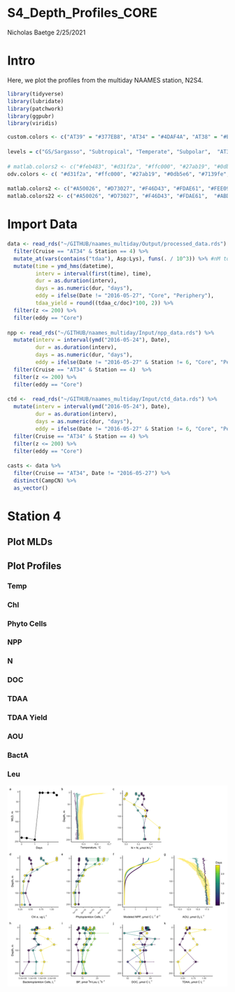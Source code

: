 S4\_Depth\_Profiles\_CORE
================
Nicholas Baetge
2/25/2021

# Intro

Here, we plot the profiles from the multiday NAAMES station, N2S4.

``` r
library(tidyverse) 
library(lubridate)
library(patchwork)
library(ggpubr)
library(viridis)
```

``` r
custom.colors <- c("AT39" = "#377EB8", "AT34" = "#4DAF4A", "AT38" = "#E41A1C", "AT32" = "#FF7F00", "Temperate" = "#A6CEE3", "Subpolar" = "#377EB8", "Subtropical" = "#FB9A99", "GS/Sargasso" = "#E41A1C", "Early Spring" = "#377EB8", "Late Spring" = "#4DAF4A","Early Autumn" = "#E41A1C", "Late Autumn" = "#FF7F00")

levels = c("GS/Sargasso", "Subtropical", "Temperate", "Subpolar",  "AT39-6", "AT34", "AT38", "AT32","South", "North", "Early Spring", "Late Spring","Early Autumn",  "Late Autumn")

# matlab.colors2 <- c("#feb483", "#d31f2a", "#ffc000", "#27ab19", "#0db5e6", "#7139fe", "#d16cfa")
odv.colors <- c( "#d31f2a", "#ffc000", "#27ab19", "#0db5e6", "#7139fe", "#d16cfa")

matlab.colors2 <- c("#A50026", "#D73027", "#F46D43", "#FDAE61", "#FEE090", "#FFFFBF", "#E0F3F8", "#ABD9E9", "#74ADD1", "#4575B4", "#313695")
matlab.colors22 <- c("#A50026", "#D73027", "#F46D43", "#FDAE61",  "#ABD9E9", "#74ADD1", "#4575B4", "#313695")
```

# Import Data

``` r
data <- read_rds("~/GITHUB/naames_multiday/Output/processed_data.rds") %>% 
  filter(Cruise == "AT34" & Station == 4) %>% 
  mutate_at(vars(contains("tdaa"), Asp:Lys), funs(. / 10^3)) %>% #nM to mmol/m3
  mutate(time = ymd_hms(datetime),
         interv = interval(first(time), time),
         dur = as.duration(interv),
         days = as.numeric(dur, "days"),
         eddy = ifelse(Date != "2016-05-27", "Core", "Periphery"),
         tdaa_yield = round((tdaa_c/doc)*100, 2)) %>% 
  filter(z <= 200) %>% 
  filter(eddy == "Core")

npp <- read_rds("~/GITHUB/naames_multiday/Input/npp_data.rds") %>% 
  mutate(interv = interval(ymd("2016-05-24"), Date),
         dur = as.duration(interv),
         days = as.numeric(dur, "days"),
         eddy = ifelse(Date != "2016-05-27" & Station != 6, "Core", "Periphery")) %>% 
  filter(Cruise == "AT34" & Station == 4)  %>% 
  filter(z <= 200) %>% 
  filter(eddy == "Core")

ctd <-  read_rds("~/GITHUB/naames_multiday/Input/ctd_data.rds") %>% 
  mutate(interv = interval(ymd("2016-05-24"), Date),
         dur = as.duration(interv),
         days = as.numeric(dur, "days"),
         eddy = ifelse(Date != "2016-05-27" & Station != 6, "Core", "Periphery")) %>% 
  filter(Cruise == "AT34" & Station == 4) %>% 
  filter(z <= 200) %>% 
  filter(eddy == "Core")

casts <- data %>% 
  filter(Cruise == "AT34", Date != "2016-05-27") %>% 
  distinct(CampCN) %>% 
  as_vector()
```

# Station 4

## Plot MLDs

## Plot Profiles

### Temp

### Chl

### Phyto Cells

### NPP

### N

### DOC

### TDAA

### TDAA Yield

### AOU

### BactA

### Leu

![](S4_Depth_Profiles_Core_files/figure-gfm/combine%20plots-1.png)<!-- -->
